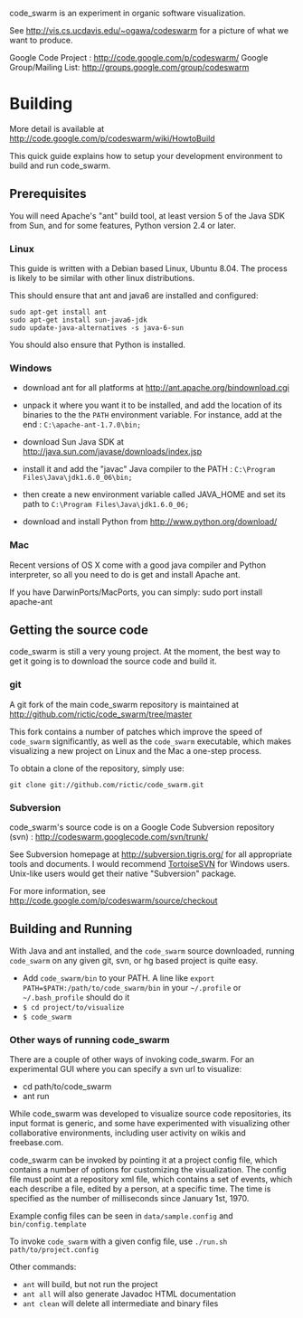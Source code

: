 code_swarm is an experiment in organic software visualization.

See http://vis.cs.ucdavis.edu/~ogawa/codeswarm for a picture of what we want
to produce.

Google Code Project :      http://code.google.com/p/codeswarm/
Google Group/Mailing List: http://groups.google.com/group/codeswarm 


# Building #

More detail is available at http://code.google.com/p/codeswarm/wiki/HowtoBuild

This quick guide explains how to setup your development environment to build
and run code_swarm.


## Prerequisites ##

You will need Apache's "ant" build tool, at least version 5 of the Java SDK from Sun, and for some features, Python version 2.4 or later.



### Linux ###

This guide is written with a Debian based Linux, Ubuntu 8.04. The process is likely
to be similar with other linux distributions.

This should ensure that ant and java6 are installed and configured:

    sudo apt-get install ant 
    sudo apt-get install sun-java6-jdk 
    sudo update-java-alternatives -s java-6-sun 

You should also ensure that Python is installed.

### Windows ###

* download ant for all platforms at http://ant.apache.org/bindownload.cgi
* unpack it where you want it to be installed, and add the location of
  its binaries to the the `PATH` environment variable. For instance, add at the end : 
  `C:\apache-ant-1.7.0\bin;` 

* download Sun Java SDK at http://java.sun.com/javase/downloads/index.jsp
* install it and add the "javac" Java compiler to the PATH : 
  `C:\Program Files\Java\jdk1.6.0_06\bin;`

* then create a new environment variable called JAVA_HOME and set its path to 
  `C:\Program Files\Java\jdk1.6.0_06;`

* download and install Python from http://www.python.org/download/

### Mac ###

Recent versions of OS X come with a good java compiler and Python interpreter, so all you need to do is get and install Apache ant.

If you have DarwinPorts/MacPorts, you can simply:
    sudo port install apache-ant

## Getting the source code ##

code_swarm is still a very young project.  At the moment, the best way to get it going is to download the source code and build it.

### git ###

A git fork of the main code_swarm repository is maintained at <http://github.com/rictic/code_swarm/tree/master>

This fork contains a number of patches which improve the speed of `code_swarm` significantly, as well as the `code_swarm` executable, which makes visualizing a new project on Linux and the Mac a one-step process.  

To obtain a clone of the repository, simply use:

    git clone git://github.com/rictic/code_swarm.git
    

### Subversion ###

code_swarm's source code is on a Google Code Subversion repository (svn) :
http://codeswarm.googlecode.com/svn/trunk/

See Subversion homepage at http://subversion.tigris.org/ for all appropriate 
tools and documents. I would recommend [TortoiseSVN](http://tortoisesvn.tigris.org/) for Windows users. 
Unix-like users would get their native "Subversion" package.

For more information, see http://code.google.com/p/codeswarm/source/checkout


## Building and Running ##

With Java and ant installed, and the `code_swarm` source downloaded, running `code_swarm` on any given git, svn, or hg based project is quite easy.

* Add `code_swarm/bin` to your PATH.  A line like `export PATH=$PATH:/path/to/code_swarm/bin` in your `~/.profile` or `~/.bash_profile` should do it
* `$ cd project/to/visualize`
* `$ code_swarm`


### Other ways of running code_swarm ###

There are a couple of other ways of invoking code_swarm.  For an experimental GUI where you can specify a svn url to visualize:

* cd path/to/code_swarm
* ant run

While code_swarm was developed to visualize source code repositories, its input format is generic, and some have experimented with visualizing other collaborative environments, including user activity on wikis and freebase.com.

code_swarm can be invoked by pointing it at a project config file, which contains a number of options for customizing the visualization.  The config file must point at a repository xml file, which contains a set of events, which each describe a file, edited by a person, at a specific time.  The time is specified as the number of milliseconds since January 1st, 1970.

Example config files can be seen in `data/sample.config` and `bin/config.template`

To invoke `code_swarm` with a given config file, use `./run.sh path/to/project.config`


Other commands:

* `ant` will build, but not run the project
* `ant all` will also generate Javadoc HTML documentation
* `ant clean` will delete all intermediate and binary files 
